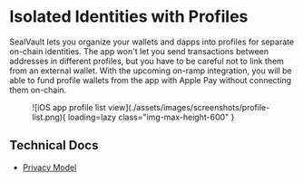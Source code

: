 # Isolated Identities with Profiles

SealVault lets you organize your wallets and dapps into profiles for separate
on-chain identities. The app won't let you send transactions between addresses
in different profiles, but you have to be careful not to link them from an
external wallet. With the upcoming on-ramp integration, you will be able to fund
profile wallets from the app with Apple Pay without connecting them on-chain.

<figure markdown>
![iOS app profile list view](./assets/images/screenshots/profile-list.png){ loading=lazy class="img-max-height-600" }
</figure>

## Technical Docs

- [Privacy Model](./dev-docs/design/privacy-model.md)